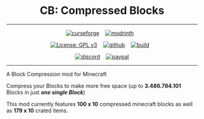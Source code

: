 # <div align="center"> CB: Compressed Blocks </div>

<hr /> 
<div align="center">

[![curseforge]](https://curseforge.com/minecraft/mc-mods/cb-compressed-blocks)&nbsp;&nbsp;&nbsp;
[![modrinth]](https://modrinth.com/mod/cb-compressed-blocks)&nbsp;&nbsp;&nbsp;

[![License: GPL v3](https://img.shields.io/badge/License-GPLv3-blue.svg)](https://www.gnu.org/licenses/gpl-3.0)&nbsp;&nbsp;&nbsp;
[![github]](https://github.com/sa-shiro/Minecraft-Compressed-Blocks)&nbsp;&nbsp;&nbsp;
[![build](https://github.com/sa-shiro/Minecraft-Compressed-Blocks/actions/workflows/build.yml/badge.svg)](https://github.com/sa-shiro/Minecraft-Compressed-Blocks/actions/workflows/build.yml)&nbsp;&nbsp;&nbsp;

[![discord]](https://discord.gg/EKyjXRH9xN)&nbsp;&nbsp;&nbsp;
[![paypal]](https://www.paypal.com/donate/?cmd=_donations&business=social.sashiro@outlook.com&lc=US&item_name=Donation&no_note=0&cn=&currency_code=USD&bn=PP-DonationsBF:btn_donateCC_LG.gif:NonHosted)

</div>

<hr />

[curseforge]: https://img.shields.io/badge/Download-CurseForge-orange
[modrinth]: https://img.shields.io/badge/Download-Modrinth-a0ff00
[github]: https://img.shields.io/badge/Source-GitHub-blue
[discord]: https://img.shields.io/badge/Support-Discord-0F0F0F
[paypal]: https://img.shields.io/badge/Donate-PayPal-0F3FFF

A Block Compression mod for Minecraft

Compress your Blocks to make more free space (up to **3.486.784.101** Blocks in just ***one single Block***)<br>

This mod currently features <b>100 x 10</b> compressed minecraft blocks as well as <b>179 x 10</b> crated items.